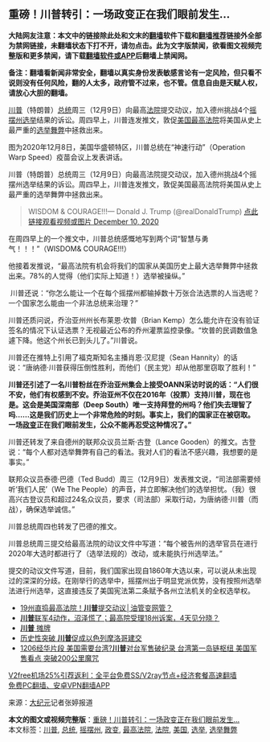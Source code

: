  <h2>重磅！川普转引：一场政变正在我们眼前发生...</h2> <p class="notice"><b>大陆网友注意：本文中的链接除此处和文末的<a href="https://github.com/bannedbook/fanqiang" >翻墙</a>软件下载和<a href="https://github.com/killgcd/justmysocks/blob/master/README.md">翻墙推荐</a>链接外全部为禁网链接，未翻墙状态下打不开，请勿点击。此为文字版禁闻，欲看图文视频完整版和更多禁闻，请下载<a href="https://github.com/bannedbook/fanqiang">翻墙软件或APP</a>后翻墙上禁闻网。</p><p>备注：翻墙看新闻非常安全，翻墙以真实身份发表敏感言论有一定风险，但只看不说则没有任何风险，翻的人太多，政府管不过来，也不管。信息自由是天赋人权，请放心大胆的翻墙。</b></p>  <div class="entry"> <p id="summary"><a href="https://www.bannedbook.org/bnews/tag/%e5%b7%9d%e6%99%ae/" class="st_tag internal_tag" rel="tag" title="标签 川普 下的日志">川普</a>（特朗普）<a href="https://www.bannedbook.org/bnews/tag/%e6%80%bb%e7%bb%9f/" class="st_tag internal_tag" rel="tag" title="标签 总统 下的日志">总统</a>周三（12月9日）向最高<a href="https://www.bannedbook.org/bnews/tag/%e6%b3%95%e9%99%a2/" class="st_tag internal_tag" rel="tag" title="标签 法院 下的日志">法院</a>提交动议，加入德州挑战4个<a href="https://www.bannedbook.org/bnews/tag/%E6%91%87%E6%91%86%E5%B7%9E/" class="st_tag internal_tag" rel="tag" title="标签 摇摆州 下的日志">摇摆州</a><a href="https://www.bannedbook.org/bnews/tag/%e9%80%89%e4%b8%be/" class="st_tag internal_tag" rel="tag" title="标签 选举 下的日志">选举</a>结果的诉讼。周四早上，川普连发推文，敦促<a href="https://www.bannedbook.org/bnews/tag/%e7%be%8e%e5%9b%bd/" class="st_tag internal_tag" rel="tag" title="标签 美国 下的日志">美国</a><a href="https://www.bannedbook.org/bnews/tag/%e6%9c%80%e9%ab%98%e6%b3%95%e9%99%a2/" class="st_tag internal_tag" rel="tag" title="标签 最高法院 下的日志">最高法院</a>将美国从史上最严重的<a href="https://www.bannedbook.org/bnews/tag/%E9%80%89%E4%B8%BE%E8%88%9E%E5%BC%8A/" class="st_tag internal_tag" rel="tag" title="标签 选举舞弊 下的日志">选举舞弊</a>中拯救出来。</p> <p id="conimg">图为2020年12月8日，美国华盛顿特区，川普总统在“神速行动”（Operation Warp Speed）疫苗会议上发表讲话。</p> <p>川普（特朗普）总统周三（12月9日）向最高法院提交动议，加入德州挑战4个摇摆州选举结果的诉讼。周四早上，川普连发推文，敦促美国最高法院将美国从史上最严重的选举舞弊中拯救出来。</p> <blockquote><p>WISDOM &amp; COURAGE!!!— Donald J. Trump (@realDonaldTrump) <a href="https://twitter.com/realDonaldTrump/status/1337039171228151809?ref_src=twsrc%5Etfw">点此链接观看视频或图片 December 10, 2020</a></p> </blockquote> <p>在周四早上的一个推文中，川普总统感慨地写到两个词“智慧与勇气！！！”（WISDOM&amp; COURAGE!!!）</p> <p>他接着发推说，“最高法院有机会将我们的国家从美国历史上最大选举舞弊中拯救出来。78%的人觉得（他们实际上知道！）选举被操纵。”</p> <p>&nbsp;川普还说：“你怎么能让一个在每个摇摆州都输掉数十万张合法选票的人当选呢？一个国家怎么能由一个非法总统来治理？”</p> <p>川普还质问说，乔治亚州州长布莱恩·坎普（Brian Kemp）怎么能允许在没有验证签名的情况下认证选票？无视最近公布的乔州灌票监控录像。“坎普的民调数值急遽下降。他这个州长已到头儿了。”川普说。</p>  <p>川普还在推特上引用了福克斯知名主播肖恩·汉尼提（Sean Hannity）的话说：“唐纳德·川普获得压倒性胜利，而他们（民主党）却从他那里窃取了胜利！”</p> <p><strong>川普还引述了一名川普粉丝在乔治亚州集会上接受OANN采访时说的话：“人们很不安，他们有权感到不安。乔治亚州不仅在2016年（投票）支持川普，现在也是。这会是美国深南部（Deep South）唯一支持拜登的州吗？他们失去理智了吗……这是我们历史上一个非常危险的时刻。事实上，我们的国家正在被窃取。一场<a href="https://www.bannedbook.org/bnews/tag/%e6%94%bf%e5%8f%98/" class="st_tag internal_tag" rel="tag" title="标签 政变 下的日志">政变</a>正在我们眼前发生，公众不能再忍受这种情况了。”</strong></p> <p>川普还转发了来自德州的联邦众议员兰斯·古登（Lance Gooden）的推文。古登说：“每个人都对选举舞弊有自己的看法。我对人们的看法不感兴趣，我想要的是事实。”</p> <p>联邦众议员泰德·巴德（Ted Budd）周三（12月9日）发表推文说，“司法部需要倾听‘我们人民’（We The People）的声音，并立即解决他们的选举担忧。（我）很高兴古登议员和超过24名众议员，要求（司法部）采取行动，为唐纳德·川普（而战），确保选举诚信。”</p>  <p>川普总统周四也转发了巴德的推文。</p> <p>川普总统周三提交给最高法院的动议文件中写道：“每个被告州的选举官员在进行2020年大选时都进行了（选举法规的）改动，或未能执行州选举法。”</p> <p>提交的动议文件写道，目前，我们国家出现自1860年大选以来，可以说从未出现过的深深的分歧。在刚举行的选举中，摇摆州出于明显党派优势，没有按照州选举法进行州选举，这直接违反了美国宪法第二条赋予各州立法机关的全权选举权。</p> <ul class='op-related-articles' title='相关阅读'> <li><a href='https://www.bannedbook.org/bnews/taiwannews/20201211/1445729.html' target='_blank'>19州直捣最高法院！<b>川普</b>提交动议│油管变网管？</a></li> <li><a href='https://www.bannedbook.org/bnews/taiwannews/20201211/1445727.html' target='_blank'><b>川普</b>联军4动作，沼泽慌了；最高院受理18州诉案，4天见分晓？</a></li> <li><a href='https://www.bannedbook.org/bnews/comments/20201211/1445716.html' target='_blank'><b>川普</b> 摊牌</a></li> <li><a href='https://www.bannedbook.org/bnews/bannedvideo/20201211/1445708.html' target='_blank'>历史性突破 <b>川普</b>促成以色列摩洛哥建交</a></li> <li><a href='https://www.bannedbook.org/bnews/cbnews/20201211/1445703.html' target='_blank'>1206经华片段  美国需要台湾?<b>川普</b>对台军售破纪录 台湾第一岛链枢纽 美国军售看点 突破200公里魔咒</a></li> </ul> <p class="texttj"> <a href="https://github.com/bannedbook/fanqiang/wiki/V2ray%E6%9C%BA%E5%9C%BA" target="_blank">V2free机场25%引荐返利：全平台免费SS/V2ray节点+经济套餐高速翻墙</a><br/> <a href="https://github.com/bannedbook/fanqiang/wiki/%E7%A6%81%E9%97%BB%E7%BD%91%E5%AE%89%E5%8D%93%E7%BF%BB%E5%A2%99%E6%96%B0%E9%97%BBAPP" target="_blank">免费PC翻墙、安卓VPN翻墙APP</a></p><p> 来源：<span class='wp_keywordlink_affiliate'><a href="http://www.epochtimes.com/" title="大纪元" target="_blank">大纪元</a></span>记者张婷报道 </p> <a name='sharetosocial'></a>       <div><b>本文的图文或视频完整版</b>：<a href='https://www.bannedbook.org/bnews/topimagenews/20201211/1445730.html'>重磅！川普转引：一场政变正在我们眼前发生&#8230;</a></div>  </div><!--END ENTRY--> <div class="postfooter"> <div>本文标签：<a href="https://www.bannedbook.org/bnews/tag/%e5%b7%9d%e6%99%ae/" rel="tag">川普</a>, <a href="https://www.bannedbook.org/bnews/tag/%e6%80%bb%e7%bb%9f/" rel="tag">总统</a>, <a href="https://www.bannedbook.org/bnews/tag/%E6%91%87%E6%91%86%E5%B7%9E/" rel="tag">摇摆州</a>, <a href="https://www.bannedbook.org/bnews/tag/%e6%94%bf%e5%8f%98/" rel="tag">政变</a>, <a href="https://www.bannedbook.org/bnews/tag/%e6%9c%80%e9%ab%98%e6%b3%95%e9%99%a2/" rel="tag">最高法院</a>, <a href="https://www.bannedbook.org/bnews/tag/%e6%b3%95%e9%99%a2/" rel="tag">法院</a>, <a href="https://www.bannedbook.org/bnews/tag/%e7%be%8e%e5%9b%bd/" rel="tag">美国</a>, <a href="https://www.bannedbook.org/bnews/tag/%e9%80%89%e4%b8%be/" rel="tag">选举</a>, <a href="https://www.bannedbook.org/bnews/tag/%E9%80%89%E4%B8%BE%E8%88%9E%E5%BC%8A/" rel="tag">选举舞弊</a></div>  </div><!--END POSTFOOTER--> 